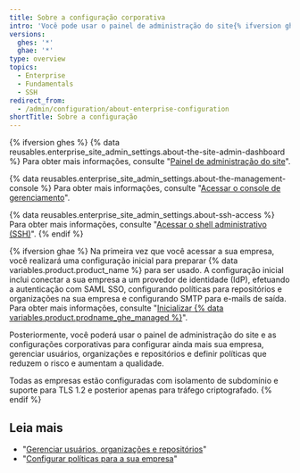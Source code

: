 ```yaml
---
title: Sobre a configuração corporativa
intro: 'Você pode usar o painel de administração do site{% ifversion ghes %}, {% data variables.enterprise.management_console %} e o shell administrativo (SSH) {% elsif ghae %} e as configurações corporativas ou entrar em contato com o suporte{% endif %} para gerenciar a sua empresa.'
versions:
  ghes: '*'
  ghae: '*'
type: overview
topics:
  - Enterprise
  - Fundamentals
  - SSH
redirect_from:
  - /admin/configuration/about-enterprise-configuration
shortTitle: Sobre a configuração
---
```


{% ifversion ghes %}
{% data reusables.enterprise_site_admin_settings.about-the-site-admin-dashboard %} Para obter mais informações, consulte "[Painel de administração do site](/admin/configuration/site-admin-dashboard)".

{% data reusables.enterprise_site_admin_settings.about-the-management-console %} Para obter mais informações, consulte "[Acessar o console de gerenciamento](/admin/configuration/accessing-the-management-console)".

{% data reusables.enterprise_site_admin_settings.about-ssh-access %} Para obter mais informações, consulte "[Acessar o shell administrativo (SSH)](/admin/configuration/accessing-the-administrative-shell-ssh)".
{% endif %}

{% ifversion ghae %}
Na primeira vez que você acessar a sua empresa, você realizará uma configuração inicial para preparar {% data variables.product.product_name %} para ser usado. A configuração inicial inclui conectar a sua empresa a um provedor de identidade (IdP), efetuando a autenticação com SAML SSO, configurando políticas para repositórios e organizações na sua empresa e configurando SMTP para e-mails de saída. Para obter mais informações, consulte "[Inicializar {% data variables.product.prodname_ghe_managed %}](/admin/configuration/initializing-github-ae)".

Posteriormente, você poderá usar o painel de administração do site e as configurações corporativas para configurar ainda mais sua empresa, gerenciar usuários, organizações e repositórios e definir políticas que reduzem o risco e aumentam a qualidade.

Todas as empresas estão configuradas com isolamento de subdomínio e suporte para TLS 1.2 e posterior apenas para tráfego criptografado.
{% endif %}

## Leia mais

- "[Gerenciar usuários, organizações e repositórios](/admin/user-management)"
- "[Configurar políticas para a sua empresa](/admin/policies)"
